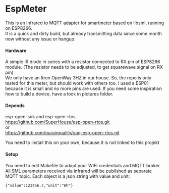 # EspMeter
This is an infrared to MQTT adapter for smartmeter based on libsml, running on ESP8266.  
It is a quick and dirty build, but already transmitting data since some month now without any issue or hangup.

#### Hardware
A simple IR diode in series with a resistor connected to RX pin of ESP8266 module. (The resistor needs to be adjusted, to get squarewave signal on RX pin)  
We only have an ltron OpenWay 3HZ in our house. So, the repo is only tested for this meter, but should work with others too.
I used a ESP01 because it is small and no more pins are used. If you need some inspiration how to build a device, have a look in pictures folder.

#### Depends
esp-open-sdk and esp-open-rtos  
https://github.com/SuperHouse/esp-open-rtos.git  
or  
https://github.com/ourairquality/oaq-esp-open-rtos.git

You need to install this on your own, because it is not linked to this projekt

#### Setup
You need to edit Makefile to adapt your WIFI credentials and MQTT broker.  
All SML parameters received via infrared will be pubilshed as separate MQTT topic. Each object is a json string with value and unit:

	{"value":123456.7,"unit":"Wh"}
